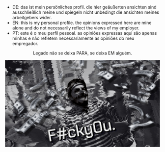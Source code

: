 - DE: das ist mein persönliches profil. die hier geäußerten ansichten sind ausschließlich meine und spiegeln nicht unbedingt die ansichten meines arbeitgebers wider.
- EN: this is my personal profile. the opinions expressed here are mine alone and do not necessarily reflect the views of my employer.
- PT: este é o meu perfil pessoal. as opiniões expressas aqui são apenas minhas e não refletem necessariamente as opiniões do meu empregador.

<p align="center">Legado não se deixa PARA, se deixa EM alguém.</p>

<p align="center">
  <img src="https://raw.githubusercontent.com/extencil/extencil/refs/heads/main/ext.png" width="700"/>
</p>
